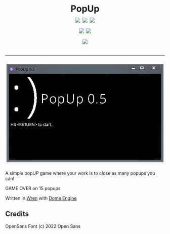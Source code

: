 <h1 align="center">
  PopUp<br>
  <img src="https://img.shields.io/badge/Code_Size-4.1 KB-blue.svg?style=for-the-badge">
  <img src="https://img.shields.io/badge/License-MIT-yellow?style=for-the-badge">
  <img src="https://img.shields.io/github/commit-activity/w/whmsft/popup?style=for-the-badge">
  <br>
  <a href="https://wren.io"> <img src="https://img.shields.io/badge/Written%20in-wren-grey.svg?style=for-the-badge"></a>
  <a href="https://domeengine.com"> <img src="https://img.shields.io/badge/Made%20with-dome-8d3cff.svg?style=for-the-badge"> </a>
  <br>
  <img src="https://img.shields.io/badge/status-stable-green.svg?style=for-the-badge">
  
  <br>
  <hr>
  <img src="./gameplay.gif">
</h1>


A simple popUP game where your work is to close as many popups you can!

GAME OVER on 15 popups

Written in [Wren](https://wren.io) with [Dome Engine](https://domeengine.com)

## Credits

OpenSans Font (c) 2022 Open Sans
